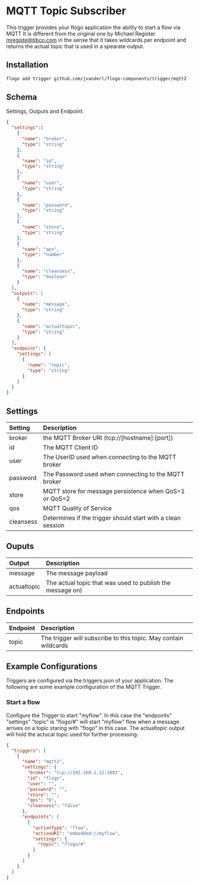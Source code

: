 # MQTT Topic Subscriber
This trigger provides your flogo application the ability to start a flow via MQTT
It is different from the original one by Michael Register <mregiste@tibco.com> in the sense that it takes wildcards per endpoint and returns the actual topic that is used in a spearate output.


## Installation

```bash
flogo add trigger github.com/jvanderl/flogo-components/trigger/mqtt2
```

## Schema
Settings, Outputs and Endpoint:

```json
{
  "settings":[
    {
      "name": "broker",
      "type": "string"
    },
    {
      "name": "id",
      "type": "string"
    },
    {
      "name": "user",
      "type": "string"
    },
    {
      "name": "password",
      "type": "string"
    },
    {
      "name": "store",
      "type": "string"
    },
    {
      "name": "qos",
      "type": "number"
    },
    {
      "name": "cleansess",
      "type": "boolean"
    }
  ],
  "outputs": [
    {
      "name": "message",
      "type": "string"
    },
    {
      "name": "actualtopic",
      "type": "string"
    }
  ],
  "endpoint": {
    "settings": [
      {
        "name": "topic",
        "type": "string"
      }
    ]
  }
}
```
## Settings
| Setting   | Description    |
|:----------|:---------------|
| broker    | the MQTT Broker URI (tcp://[hostname]:[port])|
| id        | The MQTT Client ID |         
| user      | The UserID used when connecting to the MQTT broker |
| password  | The Password used when connecting to the MQTT broker |
| store     | MQTT store for message persistence when QoS=1 or QoS=2
| qos       | MQTT Quality of Service |
| cleansess | Determines if the trigger should start with a clean session |

## Ouputs
| Output   | Description    |
|:----------|:---------------|
| message    | The message payload |
| actualtopic | The actual topic that was used to publish the message on) |

## Endpoints
| Endpoint   | Description    |
|:----------|:---------------|
| topic    | The trigger will subscribe to this topic. May contain wildcards |


## Example Configurations

Triggers are configured via the triggers.json of your application. The following are some example configuration of the MQTT Trigger.

### Start a flow
Configure the Trigger to start "myflow". In this case the "endpoints" "settings" "topic" is "flogo/#" will start "myflow" flow when a message arrives on a topic staring with "flogo" in this case. The actualtopic output will hold the actucal topic used for further processing. 

```json
{
  "triggers": [
    {
      "name": "mqtt2",
      "settings": {
        "broker": "tcp://192.168.1.12:1883",
        "id": "flogo",
        "user": "",
        "password": "",
        "store": "",
        "qos": "0",
        "cleansess": "false"
      },
      "endpoints": [
        {
          "actionType": "flow",
          "actionURI": "embedded://myflow",
          "settings": {
            "topic": "flogo/#"
          }
        }
      ]
    }
  ]
}
```
